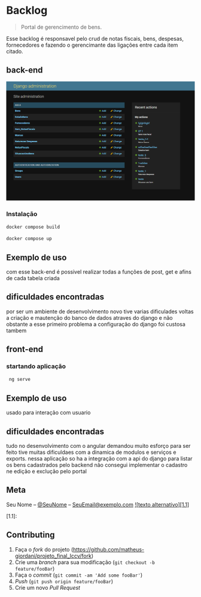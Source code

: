# Backlog
> Portal de gerencimento de bens.


Esse backlog é responsavel pelo crud de notas fiscais, bens, despesas, fornecedores e fazendo o gerencimante das ligações entre cada item citado.


## back-end

![](https://github.com/matheus-giordani/projeto_final_lccv/blob/main/control.png)

### Instalação

```sh
docker compose build
```
```sh
docker compose up
```

## Exemplo de uso

com esse back-end é possivel realizar todas a funções de post, get e afins de cada tabela criada 

## dificuldades encontradas
 
por ser um ambiente de desenvolvimento novo tive varias dificulades voltas a criação e mautenção do banco de dados atraves do django e 
não obstante a esse primeiro problema a configuração do django foi custosa tambem

## front-end

### startando aplicação

```sh
 ng serve
```

## Exemplo de uso

usado para interação com usuario

## dificuldades encontradas
 
tudo no desenvolvimento com o angular demandou muito esforço para ser feito tive muitas dificuldaes com a dinamica de modulos e serviços e exports.
nessa aplicação so ha a integração com a api do django para listar os bens cadastrados pelo backend não consegui implementar o cadastro ne edição e exclução pelo
portal 





## Meta

Seu Nome – [@SeuNome](https://twitter.com/...) – SeuEmail@exemplo.com
[![texto alternativo][1.1]][1]

[1]: http://www.twitter.com/meunome
[1.1]: 



## Contributing

1. Faça o _fork_ do projeto (<https://github.com/matheus-giordani/projeto_final_lccv/fork>)
2. Crie uma _branch_ para sua modificação (`git checkout -b feature/fooBar`)
3. Faça o _commit_ (`git commit -am 'Add some fooBar'`)
4. _Push_ (`git push origin feature/fooBar`)
5. Crie um novo _Pull Request_



